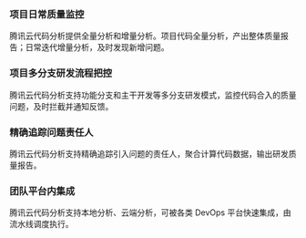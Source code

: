 ### 项目日常质量监控

腾讯云代码分析提供全量分析和增量分析。项目代码全量分析，产出整体质量报告；日常迭代增量分析，及时发现新增问题。

### 项目多分支研发流程把控

腾讯云代码分析支持功能分支和主干开发等多分支研发模式，监控代码合入的质量问题，及时拦截并通知反馈。

### 精确追踪问题责任人

腾讯云代码分析支持精确追踪引入问题的责任人，聚合计算代码数据，输出研发质量报告。

### 团队平台内集成

腾讯云代码分析支持本地分析、云端分析，可被各类 DevOps 平台快速集成，由流水线调度执行。
